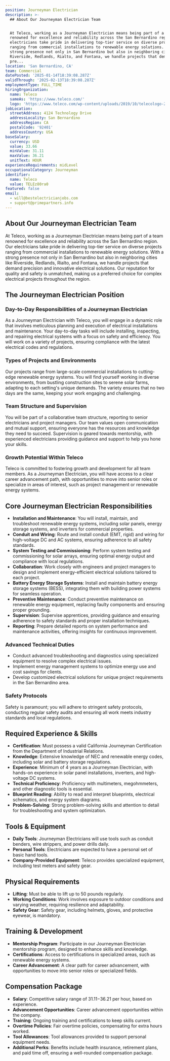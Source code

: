 ```yaml
---
position: Journeyman Electrician
description: >-
  ## About Our Journeyman Electrician Team


  At Teleco, working as a Journeyman Electrician means being part of a team
  renowned for excellence and reliability across the San Bernardino region. Our
  electricians take pride in delivering top-tier service on diverse projects
  ranging from commercial installations to renewable energy solutions. With a
  strong presence not only in San Bernardino but also in neighboring cities like
  Riverside, Redlands, Rialto, and Fontana, we handle projects that demand
  pre...
location: 'San Bernardino, CA'
team: Commercial
datePosted: '2025-01-14T18:39:08.287Z'
validThrough: '2025-02-13T18:39:08.287Z'
employmentType: FULL_TIME
hiringOrganization:
  name: Teleco
  sameAs: 'https://www.teleco.com/'
  logo: 'https://www.teleco.com/wp-content/uploads/2019/10/telecologo-2023.png'
jobLocation:
  streetAddress: 4124 Technology Drive
  addressLocality: San Bernardino
  addressRegion: CA
  postalCode: '92401'
  addressCountry: USA
baseSalary:
  currency: USD
  value: 33.66
  minValue: 31.11
  maxValue: 36.21
  unitText: HOUR
experienceRequirements: midLevel
occupationalCategory: Journeyman
identifier:
  name: Teleco
  value: TELEz80ra0
featured: false
email:
  - will@bestelectricianjobs.com
  - support@primepartners.info
---
```




## About Our Journeyman Electrician Team

At Teleco, working as a Journeyman Electrician means being part of a team renowned for excellence and reliability across the San Bernardino region. Our electricians take pride in delivering top-tier service on diverse projects ranging from commercial installations to renewable energy solutions. With a strong presence not only in San Bernardino but also in neighboring cities like Riverside, Redlands, Rialto, and Fontana, we handle projects that demand precision and innovative electrical solutions. Our reputation for quality and safety is unmatched, making us a preferred choice for complex electrical projects throughout the region.

## The Journeyman Electrician Position

### Day-to-Day Responsibilities of a Journeyman Electrician

As a Journeyman Electrician with Teleco, you will engage in a dynamic role that involves meticulous planning and execution of electrical installations and maintenance. Your day-to-day tasks will include installing, inspecting, and repairing electrical systems with a focus on safety and efficiency. You will work on a variety of projects, ensuring compliance with the latest electrical codes and regulations. 

### Types of Projects and Environments

Our projects range from large-scale commercial installations to cutting-edge renewable energy systems. You will find yourself working in diverse environments, from bustling construction sites to serene solar farms, adapting to each setting's unique demands. The variety ensures that no two days are the same, keeping your work engaging and challenging.

### Team Structure and Supervision

You will be part of a collaborative team structure, reporting to senior electricians and project managers. Our team values open communication and mutual support, ensuring everyone has the resources and knowledge they need to succeed. Supervision is geared towards mentorship, with experienced electricians providing guidance and support to help you hone your skills.

### Growth Potential Within Teleco

Teleco is committed to fostering growth and development for all team members. As a Journeyman Electrician, you will have access to a clear career advancement path, with opportunities to move into senior roles or specialize in areas of interest, such as project management or renewable energy systems.

## Core Journeyman Electrician Responsibilities

- **Installation and Maintenance**: You will install, maintain, and troubleshoot renewable energy systems, including solar panels, energy storage systems, and inverters for commercial properties.
- **Conduit and Wiring**: Route and install conduit (EMT, rigid) and wiring for high-voltage DC and AC systems, ensuring adherence to all safety standards.
- **System Testing and Commissioning**: Perform system testing and commissioning for solar arrays, ensuring optimal energy output and compliance with local regulations.
- **Collaboration**: Work closely with engineers and project managers to design and implement energy-efficient electrical solutions tailored to each project.
- **Battery Energy Storage Systems**: Install and maintain battery energy storage systems (BESS), integrating them with building power systems for seamless operation.
- **Preventive Maintenance**: Conduct preventive maintenance on renewable energy equipment, replacing faulty components and ensuring proper grounding.
- **Supervision**: Supervise apprentices, providing guidance and ensuring adherence to safety standards and proper installation techniques.
- **Reporting**: Prepare detailed reports on system performance and maintenance activities, offering insights for continuous improvement.

### Advanced Technical Duties

- Conduct advanced troubleshooting and diagnostics using specialized equipment to resolve complex electrical issues.
- Implement energy management systems to optimize energy use and cost savings for clients.
- Develop customized electrical solutions for unique project requirements in the San Bernardino area.

### Safety Protocols

Safety is paramount; you will adhere to stringent safety protocols, conducting regular safety audits and ensuring all work meets industry standards and local regulations.

## Required Experience & Skills

- **Certification**: Must possess a valid California Journeyman Certification from the Department of Industrial Relations.
- **Knowledge**: Extensive knowledge of NEC and renewable energy codes, including solar and battery storage regulations.
- **Experience**: Minimum of 4 years as a Journeyman Electrician, with hands-on experience in solar panel installations, inverters, and high-voltage DC systems.
- **Technical Proficiency**: Proficiency with multimeters, megohmmeters, and other diagnostic tools is essential.
- **Blueprint Reading**: Ability to read and interpret blueprints, electrical schematics, and energy system diagrams.
- **Problem-Solving**: Strong problem-solving skills and attention to detail for troubleshooting and system optimization.

## Tools & Equipment

- **Daily Tools**: Journeyman Electricians will use tools such as conduit benders, wire strippers, and power drills daily.
- **Personal Tools**: Electricians are expected to have a personal set of basic hand tools.
- **Company-Provided Equipment**: Teleco provides specialized equipment, including test meters and safety gear.

## Physical Requirements

- **Lifting**: Must be able to lift up to 50 pounds regularly.
- **Working Conditions**: Work involves exposure to outdoor conditions and varying weather, requiring resilience and adaptability.
- **Safety Gear**: Safety gear, including helmets, gloves, and protective eyewear, is mandatory.

## Training & Development

- **Mentorship Program**: Participate in our Journeyman Electrician mentorship program, designed to enhance skills and knowledge.
- **Certifications**: Access to certifications in specialized areas, such as renewable energy systems.
- **Career Advancement**: A clear path for career advancement, with opportunities to move into senior roles or specialized fields.

## Compensation Package

- **Salary**: Competitive salary range of $31.11-$36.21 per hour, based on experience.
- **Advancement Opportunities**: Career advancement opportunities within the company.
- **Training**: Ongoing training and certifications to keep skills current.
- **Overtime Policies**: Fair overtime policies, compensating for extra hours worked.
- **Tool Allowances**: Tool allowances provided to support personal equipment needs.
- **Additional Perks**: Benefits include health insurance, retirement plans, and paid time off, ensuring a well-rounded compensation package.